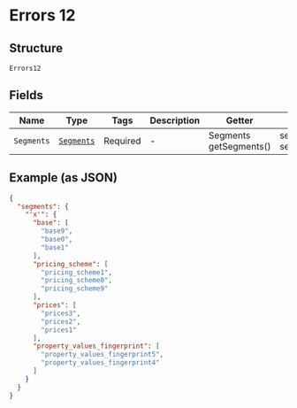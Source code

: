 
# Errors 12

## Structure

`Errors12`

## Fields

| Name | Type | Tags | Description | Getter | Setter |
|  --- | --- | --- | --- | --- | --- |
| `Segments` | [`Segments`](../../doc/models/segments.md) | Required | - | Segments getSegments() | setSegments(Segments segments) |

## Example (as JSON)

```json
{
  "segments": {
    "'x'": {
      "base": [
        "base9",
        "base0",
        "base1"
      ],
      "pricing_scheme": [
        "pricing_scheme1",
        "pricing_scheme0",
        "pricing_scheme9"
      ],
      "prices": [
        "prices3",
        "prices2",
        "prices1"
      ],
      "property_values_fingerprint": [
        "property_values_fingerprint5",
        "property_values_fingerprint4"
      ]
    }
  }
}
```

